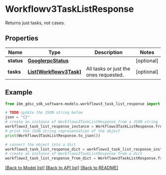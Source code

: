 # Workflowv3TaskListResponse

Returns just tasks, not cases.

## Properties

Name | Type | Description | Notes
------------ | ------------- | ------------- | -------------
**status** | [**GooglerpcStatus**](GooglerpcStatus.md) |  | [optional] 
**tasks** | [**List[Workflowv3Task]**](Workflowv3Task.md) | All tasks or just the ones requested. | [optional] 

## Example

```python
from ibm_gdsc_sdk_software.models.workflowv3_task_list_response import Workflowv3TaskListResponse

# TODO update the JSON string below
json = "{}"
# create an instance of Workflowv3TaskListResponse from a JSON string
workflowv3_task_list_response_instance = Workflowv3TaskListResponse.from_json(json)
# print the JSON string representation of the object
print(Workflowv3TaskListResponse.to_json())

# convert the object into a dict
workflowv3_task_list_response_dict = workflowv3_task_list_response_instance.to_dict()
# create an instance of Workflowv3TaskListResponse from a dict
workflowv3_task_list_response_from_dict = Workflowv3TaskListResponse.from_dict(workflowv3_task_list_response_dict)
```
[[Back to Model list]](../README.md#documentation-for-models) [[Back to API list]](../README.md#documentation-for-api-endpoints) [[Back to README]](../README.md)


